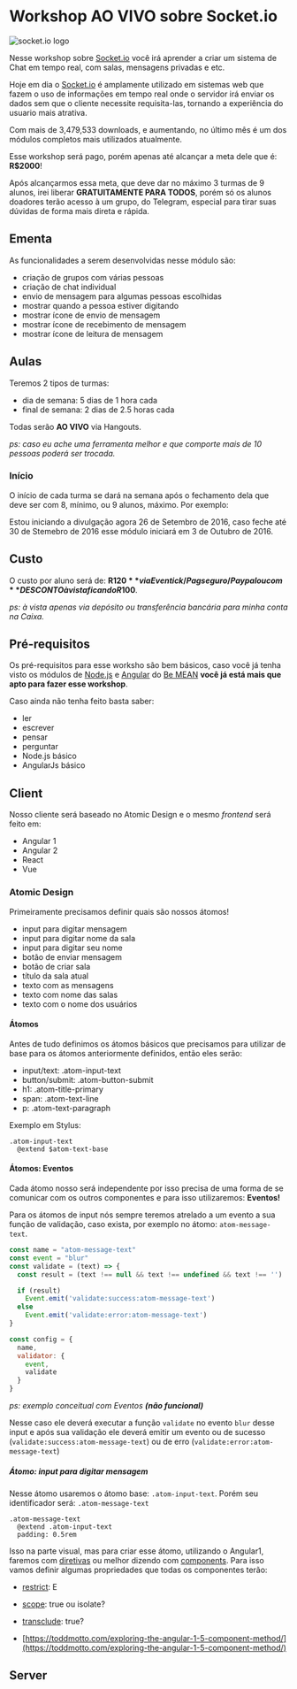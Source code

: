 # Workshop AO VIVO sobre Socket.io

![socket.io logo](http://www.cnydev.org/wp-content/uploads/2015/03/socketio2.png)

Nesse workshop sobre [Socket.io](http://socket.io/) você irá aprender a criar um sistema de Chat em tempo real, com salas, mensagens privadas e etc.

Hoje em dia o [Socket.io](http://socket.io/) é amplamente utilizado em sistemas web que fazem o uso de informações em tempo real onde o servidor irá enviar os dados sem que o cliente necessite requisita-las, tornando a experiência do usuario mais atrativa.

Com mais de 3,479,533 downloads, e aumentando, no último mês é um dos módulos completos mais utilizados atualmente.

Esse workshop será pago, porém apenas até alcançar a meta dele que é: **R$2000**!

Após alcançarmos essa meta, que deve dar no máximo 3 turmas de 9 alunos, irei liberar **GRATUITAMENTE PARA TODOS**, porém só os alunos doadores terão acesso à um grupo, do Telegram, especial para tirar suas dúvidas de forma mais direta e rápida.

## Ementa

As funcionalidades a serem desenvolvidas nesse módulo são:

- criação de grupos com várias pessoas
- criação de chat individual
- envio de mensagem para algumas pessoas escolhidas
- mostrar quando a pessoa estiver digitando
- mostrar ícone de envio de mensagem
- mostrar ícone de recebimento de mensagem
- mostrar ícone de leitura de mensagem

## Aulas

Teremos 2 tipos de turmas:

- dia de semana: 5 dias de 1 hora cada
- final de semana: 2 dias de 2.5 horas cada

Todas serão **AO VIVO** via Hangouts.

*ps: caso eu ache uma ferramenta melhor e que comporte mais de 10 pessoas poderá ser trocada.*

### Início

O início de cada turma se dará na semana após o fechamento dela que deve ser com 8, mínimo, ou 9 alunos, máximo. Por exemplo:

Estou iniciando a divulgação agora 26 de Setembro de 2016, caso feche até 30 de Stemebro de 2016 esse módulo iniciará em 3 de Outubro de 2016.

## Custo

O custo por aluno será de: **R$120** via Eventick/Pagseguro/Paypal ou com **DESCONTO à vista ficando R$100**.

*ps: à vista apenas via depósito ou transferência bancária para minha conta na Caixa.*

## Pré-requisitos

Os pré-requisitos para esse worksho são bem básicos, caso você já tenha visto os módulos de [Node.js](https://www.youtube.com/playlist?list=PL77JVjKTJT2hP_lxL88oDo2rJvOskpGfJ) e [Angular](https://www.youtube.com/playlist?list=PL77JVjKTJT2hfviaP9JV_ZyJWSD4je7Df) do [Be MEAN](https://www.youtube.com/channel/UCKdo1RaF8gzfhvkOdZv_ojg/playlists?sort=dd&shelf_id=0&view=1) **você já está mais que apto para fazer esse workshop**.

Caso ainda não tenha feito basta saber:

- ler
- escrever
- pensar
- perguntar
- Node.js básico
- AngularJs básico

## Client

Nosso cliente será baseado no Atomic Design e o mesmo *frontend* será feito em:

- Angular 1
- Angular 2
- React
- Vue

### Atomic Design

Primeiramente precisamos definir quais são nossos átomos!

- input para digitar mensagem
- input para digitar nome da sala
- input para digitar seu nome
- botão de enviar mensagem
- botão de criar sala
- título da sala atual
- texto com as mensagens
- texto com nome das salas
- texto com o nome dos usuários

#### Átomos

Antes de tudo definimos os átomos básicos que precisamos para utilizar de base para os átomos anteriormente definidos, então eles serão:

- input/text: .atom-input-text
- button/submit: .atom-button-submit
- h1: .atom-title-primary
- span: .atom-text-line
- p: .atom-text-paragraph


Exemplo em Stylus:

```
.atom-input-text 
  @extend $atom-text-base

```

#### Átomos: Eventos

Cada átomo nosso será independente por isso precisa de uma forma de se comunicar com os outros componentes e para isso utilizaremos: **Eventos!**

Para os átomos de input nós sempre teremos atrelado a um evento a sua função de validação, caso exista, por exemplo no átomo: `atom-message-text`.

```js
const name = "atom-message-text"
const event = "blur"
const validate = (text) => {
  const result = (text !== null && text !== undefined && text !== '')

  if (result)
    Event.emit('validate:success:atom-message-text')
  else
    Event.emit('validate:error:atom-message-text')
}

const config = {
  name,
  validator: {
    event,
    validate
  }
}
```

*ps: exemplo conceitual com Eventos **(não funcional)***

Nesse caso ele deverá executar a função `validate` no evento `blur` desse input e após sua validação ele deverá emitir um evento ou de sucesso (`validate:success:atom-message-text`) ou de erro (`validate:error:atom-message-text`)


##### Átomo: input para digitar mensagem

Nesse átomo usaremos o átomo base: `.atom-input-text`. Porém seu identificador será: `.atom-message-text`


```
.atom-message-text
  @extend .atom-input-text
  padding: 0.5rem
```

Isso na parte visual, mas para criar esse átomo, utilizando o Angular1, faremos com [diretivas](https://github.com/suissa/angularjs-directive-manual) ou melhor dizendo com [components](). Para isso vamos definir algumas propriedades que todas os componentes terão:

- [restrict](https://github.com/suissa/angularjs-directive-manual#restrict): E
- [scope](https://github.com/suissa/angularjs-directive-manual#scope): true ou isolate?
- [transclude](https://github.com/suissa/angularjs-directive-manual#transclude): true?

- [https://toddmotto.com/exploring-the-angular-1-5-component-method/](https://toddmotto.com/exploring-the-angular-1-5-component-method/)

## Server
